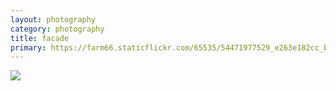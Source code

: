 ```yaml
---
layout: photography
category: photography
title: facade
primary: https://farm66.staticflickr.com/65535/54471977529_e263e182cc_b.jpg
---
```


<div class="gallery">
  <div class="row">
    <div class="column">
      <img src="https://farm66.staticflickr.com/65535/54471977529_e263e182cc_b.jpg">
    </div>
  </div>
</div>
